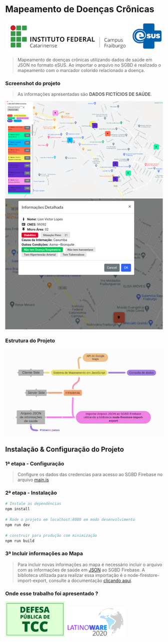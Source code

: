 # Mapeamento de Doenças Crônicas
![](src/assets/img/Logo_IFC.png) ![](src/assets/img/esusP.png) 
> Mapeamento de doenças crônicas utilizando dados de saúde em JSON no formato eSUS. Ao importar o arquivo no SGBD é realizado o mapeamento com o marcador colorido relacionado a doença. 
### Screenshot do projeto
> As informações apresentadas são **DADOS FICTÍCIOS DE SAÚDE**.

![](src/assets/img/mapeamento.png)![](src/assets/img/modalInfo.png) 
### Estrutura do Projeto
![](src/assets/img/base_sistema.png)


## Instalação & Configuração do Projeto

### 1ª etapa - Configuração
> Configure os dados das credencias para acesso ao SGBD Firebase no arquivo [main.js](src/main.js)


### 2ª etapa - Instalação

``` bash
# Instale as dependências
npm install

# Rode o projeto em localhost:8080 em modo desenvolvimento
npm run dev

# construir para produção com minimização
npm run build

```
### 3ª Incluir informações ao Mapa
> Para incluir novas informações ao mapa é necessário incluir o arquivo com as informações de saúde em [JSON](src/assets/dadosSaude/98693.json) ao SGBD Firebase. A biblioteca utilizada para realizar essa importação é o node-firestore-import-export, consulte a documentação [clicando aqui](https://www.npmjs.com/package/node-firestore-import-export). 
### Onde esse trabalho foi apresentado ?
![](src/assets/img/tcc.png) ![](src/assets/img/latinoWare.png) 